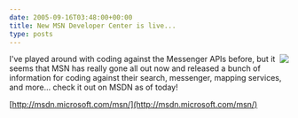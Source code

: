 ```yaml
---
date: 2005-09-16T03:48:00+00:00
title: New MSN Developer Center is live...
type: posts
---
```

<img src="http://msdn.microsoft.com/msn/art/right_bnr_msn.jpg" align="right" />I've played around with coding against the Messenger APIs before, but it seems that MSN has really gone all out now and released a bunch of information for coding against their search, messenger, mapping services, and more... check it out on MSDN as of today!

[http://msdn.microsoft.com/msn/](http://msdn.microsoft.com/msn/)
